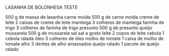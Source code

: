 LASANHA DE BOLONHESA TESTE

500 g de massa de lasanha
carne moída
500 g de carne moída
creme de leite
2 caixas de creme de leite
manteiga
3 colheres de manteiga
farinha de trigo
3 colheres de farinha de trigo
presunto
500 g de presunto
queijo mussarela
500 g de mussarela
sal
sal a gosto
leite
2 copos de leite
cebola
1 cebola ralada
óleo
3 colheres de óleo
molho de tomate
1 caixa de molho de tomate
alho
3 dentes de alho amassados
queijo ralado
1 pacote de queijo ralado